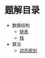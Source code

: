 # 题解目录

* 数据结构
  * [链表](data-struct/linked-list/)
  * [栈](data-struct/stack/)
* 算法
  * [动态规划](algorithm/dynamic-programming)

